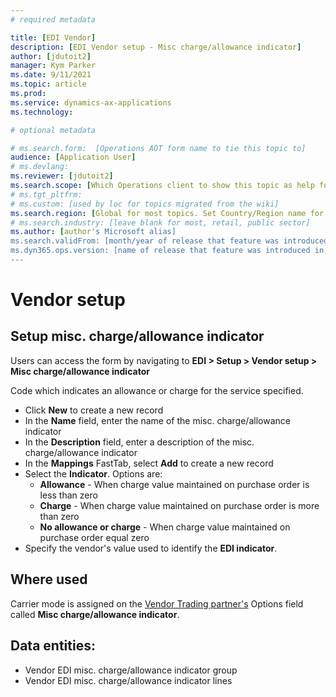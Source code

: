 ```yaml
---
# required metadata

title: [EDI Vendor]
description: [EDI Vendor setup - Misc charge/allowance indicator]
author: [jdutoit2]
manager: Kym Parker
ms.date: 9/11/2021
ms.topic: article
ms.prod: 
ms.service: dynamics-ax-applications
ms.technology: 

# optional metadata

# ms.search.form:  [Operations AOT form name to tie this topic to]
audience: [Application User]
# ms.devlang: 
ms.reviewer: [jdutoit2]
ms.search.scope: [Which Operations client to show this topic as help for, to be set by content strategist, see list here: https://microsoft.sharepoint.com/teams/DynDoc/_layouts/15/WopiFrame.aspx?sourcedoc={23419e1c-eb64-42e9-aa9b-79875b428718}&action=edit&wd=target%28Core%20Dynamics%20AX%20CP%20requirements%2Eone%7C4CC185C0%2DEFAA%2D42CD%2D94B9%2D8F2A45E7F61A%2FVersions%20list%20for%20docs%20topics%7CC14BE630%2D5151%2D49D6%2D8305%2D554B5084593C%2F%29]
# ms.tgt_pltfrm: 
# ms.custom: [used by loc for topics migrated from the wiki]
ms.search.region: [Global for most topics. Set Country/Region name for localizations]
# ms.search.industry: [leave blank for most, retail, public sector]
ms.author: [author's Microsoft alias]
ms.search.validFrom: [month/year of release that feature was introduced in, in format yyyy-mm-dd]
ms.dyn365.ops.version: [name of release that feature was introduced in, see list here: https://microsoft.sharepoint.com/teams/DynDoc/_layouts/15/WopiFrame.aspx?sourcedoc={23419e1c-eb64-42e9-aa9b-79875b428718}&action=edit&wd=target%28Core%20Dynamics%20AX%20CP%20requirements%2Eone%7C4CC185C0%2DEFAA%2D42CD%2D94B9%2D8F2A45E7F61A%2FVersions%20list%20for%20docs%20topics%7CC14BE630%2D5151%2D49D6%2D8305%2D554B5084593C%2F%29]
---
```


# Vendor setup
## Setup misc. charge/allowance indicator

Users can access the form by navigating to **EDI > Setup > Vendor setup > Misc charge/allowance indicator**

Code which indicates an allowance or charge for the service specified. <br>

- Click **New** to create a new record
-	In the **Name** field, enter the name of the misc. charge/allowance indicator
-	In the **Description** field, enter a description of the misc. charge/allowance indicator
-	In the **Mappings** FastTab, select **Add** to create a new record
-	Select the **Indicator**. Options are: <br>
    - **Allowance** - When charge value maintained on purchase order is less than zero
    - **Charge** - When charge value maintained on purchase order is more than zero
    - **No allowance or charge** - When charge value maintained on purchase order equal zero
-	Specify the vendor's value used to identify the **EDI indicator**.

## Where used
Carrier mode is assigned on the [Vendor Trading partner's](../Trading%20partner.md) Options field called **Misc charge/allowance indicator**.

## Data entities:
- Vendor EDI misc. charge/allowance indicator group
- Vendor EDI misc. charge/allowance indicator lines
